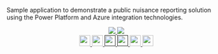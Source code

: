 <!-- Row 1 - Demo description -->
Sample application to demonstrate a public nuisance reporting solution using the Power Platform and Azure integration technologies.

<!-- Row 2 - Shields to display demo information -->
<span style="display:block;text-align:center">
  <a href="https://azure.com/e/387d14da667d4363ab0c75c809ea49b3">
    <img src="https://img.shields.io/badge/Cost-$92/month-success" />
  </a>
  <img src="https://img.shields.io/badge/Time-5 minutes-success" />
</span>

<!-- Row 3 - Links to Azure documentation, GitHub, and Share -->
<span style="display:block;text-align:center">
  <a href="https://github.com/mullis623/iPaaSDemo/blob/main/README.md">
    <img width="25px" src="http://www.pngpix.com/wp-content/uploads/2016/07/PNGPIX-COM-Microsoft-Logo-Icon-PNG-Transparent.png">
  </a>
  <a href="https://github.com/mullis623/iPaaSDemo/">
    <img width="25px" src="https://github.githubassets.com/images/modules/logos_page/GitHub-Mark.png">
  </a>
  <a target="_self" href="">
    <img height="25px" src="https://opsgility.com/Images/azure-icons/azure-logo.png">
  </a>
  <a target="_self" href="">
    <img height="25px" src="https://static.djangoproject.com/img/logos/django-logo-negative.png">
  </a>
  <a href="mailto:robertlacher@microsoft.com?subject=&body=">
    <img src="https://img.shields.io/badge/Share-informational?logo=mail.ru" height="25px"/>
  </a>
  <a href="https://portal.azure.com/#create/Microsoft.Template/uri/https%3A%2F%2Fraw.githubusercontent.com%2Fmullis623%2FiPaaSDemo%2Fmain%2FArmTemplates%2FdeployTemplate.json" target="_blank">
    <img height="25px" src="https://aka.ms/deploytoazurebutton"/>
  </a>
</span>
